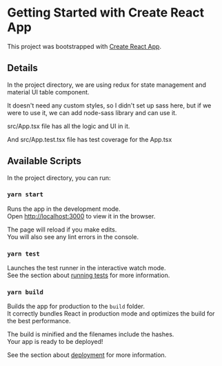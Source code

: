 # Getting Started with Create React App

This project was bootstrapped with [Create React App](https://github.com/facebook/create-react-app).

## Details

In the project directory, we are using redux for state management and material UI table component.

It doesn't need any custom styles, so I didn't set up sass here, but if we were to use it, we can add node-sass library and can use it.

src/App.tsx file has all the logic and UI in it.

And src/App.test.tsx file has test coverage for the App.tsx

## Available Scripts

In the project directory, you can run:

### `yarn start`

Runs the app in the development mode.\
Open [http://localhost:3000](http://localhost:3000) to view it in the browser.

The page will reload if you make edits.\
You will also see any lint errors in the console.

### `yarn test`

Launches the test runner in the interactive watch mode.\
See the section about [running tests](https://facebook.github.io/create-react-app/docs/running-tests) for more information.

### `yarn build`

Builds the app for production to the `build` folder.\
It correctly bundles React in production mode and optimizes the build for the best performance.

The build is minified and the filenames include the hashes.\
Your app is ready to be deployed!

See the section about [deployment](https://facebook.github.io/create-react-app/docs/deployment) for more information.

